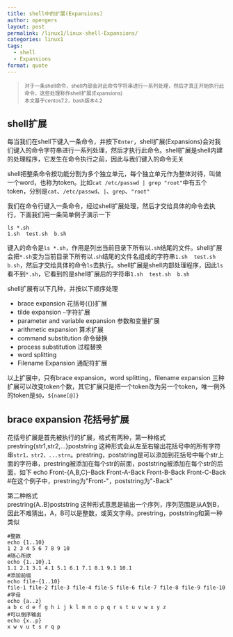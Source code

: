 ```yaml
---
title: shell中的扩展(Expansions)
author: opengers
layout: post
permalink: /linux1/linux-shell-Expansions/
categories: linux1
tags:
  - shell
  - Expansions
format: quote
---
```


><small>对于一条shell命令，shell内部会对此命令字符串进行一系列处理，然后才真正开始执行此命令，这些处理称作shell扩展(Expansions)   
本文基于centos7.2，bash版本4.2</small>

##  shell扩展    
每当我们在shell下键入一条命令，并按下`Enter`，shell扩展(Expansions)会对我们键入的命令字符串进行一系列处理，然后才执行此命令。shell扩展是shell内建的处理程序，它发生在命令执行之前，因此与我们键入的命令无关   

shell把整条命令按功能分割为多个独立单元，每个独立单元作为整体对待，叫做一个word，也称为token。比如`cat /etc/passwd | grep "root"`中有五个token，分别是`cat`、`/etc/passwd`、`|`、`grep`、`"root"`  

我们在命令行键入一条命令，经过shell扩展处理，然后才交给具体的命令去执行，下面我们用一条简单例子演示一下   
``` shell
ls *.sh
1.sh  test.sh  b.sh
```

键入的命令是`ls *.sh`，作用是列出当前目录下所有以`.sh`结尾的文件。shell扩展会把`*.sh`变为当前目录下所有以`.sh`结尾的文件名组成的字符串`1.sh  test.sh  b.sh`，然后才交给具体的命令`ls`去执行。shell扩展是shell内部处理程序，因此`ls`看不到`*.sh`，它看到的是shell扩展后的字符串`1.sh  test.sh  b.sh`

shell扩展有以下几种，并按以下顺序处理  
* brace expansion  花括号({})扩展  
* tilde expansion  `~`字符扩展  
* parameter and variable expansion  参数和变量扩展  
* arithmetic expansion  算术扩展  
* command substitution  命令替换  
* process substitution  过程替换  
* word splitting    
* Filename Expansion  通配符扩展  

以上扩展中，只有brace expansion，word splitting，filename expansion 三种扩展可以改变token个数，其它扩展只是把一个token改为另一个token，唯一例外的token是`$@`，`${name[@]}`  

## brace expansion 花括号扩展  
花括号扩展是首先被执行的扩展，格式有两种，第一种格式    
	prestring{str1,str2,...}poststring
这种形式会从左至右输出花括号中的所有字符串`str1，str2，...strn`。prestring，poststring是可以添加到花括号中每个str上面的字符串，prestring被添加在每个str的前面，poststring被添加在每个str的后面，如下
	echo Front-{A,B,C}-Back
	Front-A-Back Front-B-Back Front-C-Back
	#在这个例子中，prestring为"Front-"，poststring为"-Back"

第二种格式  
	prestring{A..B}poststring
这种形式意思是输出一个序列，序列范围是从A到B，因此不难猜出，A，B可以是整数，或英文字母。prestring，poststring和第一种类似  

``` shell
#整数
echo {1..10}
1 2 3 4 5 6 7 8 9 10
#随心所欲
echo {1..10}.1
1.1 2.1 3.1 4.1 5.1 6.1 7.1 8.1 9.1 10.1
#添加前缀
echo file-{1..10}
file-1 file-2 file-3 file-4 file-5 file-6 file-7 file-8 file-9 file-10
#字母
echo {a..z}
a b c d e f g h i j k l m n o p q r s t u v w x y z
#可以倒序输出
echo {x..p}
x w v u t s r q p
```




